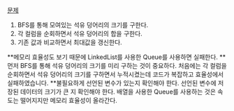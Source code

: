[문제](https://school.programmers.co.kr/learn/courses/30/lessons/250136)

1. BFS를 통해 모여있는 석유 덩어리의 크기를 구한다.
2. 각 컬럼을 순회하면서 석유 덩어리의 합을 구한다.
3. 기존 값과 비교하면서 최대값을 갱신한다.

**메모리 효율성도 보기 때문에 LinkedList를 사용한 Queue를 사용하면 실패한다.
**먼저 BFS를 통해 석유 덩어리의 크기를 미리 구하는 것이 중요하다. 처음에는 각 컬럼을 순회하면서 석유 덩어리의 크기를 구하면서 누적시켰는데 코드가 복잡하고 효율성에서 실패하였습니다.
**불필요하게 선언된 변수가 있는지 확인해야 한다. 선언된 변수에 저장된 데이터의 크기가 큰 지 확인해야 한다. 배열을 사용한 Queue를 사용하는 것은 속도는 떨어지지만 메모리 효율성이 올라간다.